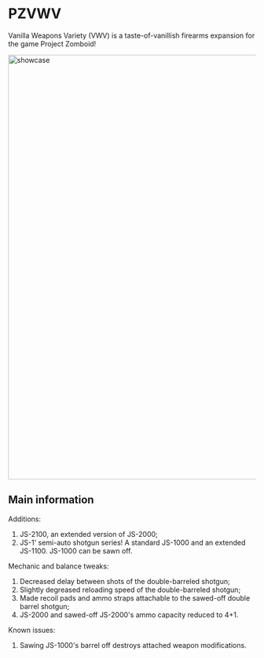 # PZVWV
Vanilla Weapons Variety (VWV) is a taste-of-vanillish firearms expansion for the game Project Zomboid!

<img width="1080" height="864" alt="showcase" src="https://github.com/user-attachments/assets/ce29d024-0b13-472c-b4fa-36de36a4e4d1" />

## Main information
Additions:
1. JS-2100, an extended version of JS-2000;
2. JS-1' semi-auto shotgun series! A standard JS-1000 and an extended JS-1100. JS-1000 can be sawn off.

Mechanic and balance tweaks:
1. Decreased delay between shots of the double-barreled shotgun;
2. Slightly degreased reloading speed of the double-barreled shotgun;
3. Made recoil pads and ammo straps attachable to the sawed-off double barrel shotgun;
4. JS-2000 and sawed-off JS-2000's ammo capacity reduced to 4+1.

Known issues:
1. Sawing JS-1000's barrel off destroys attached weapon modifications.
